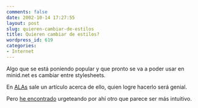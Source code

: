 ```yaml
---
comments: false
date: 2002-10-14 17:27:55
layout: post
slug: quieren-cambiar-de-estilos
title: Quieren cambiar de estilos?
wordpress_id: 619
categories:
- Internet
---
```


Algo que se está poniendo popular y que pronto se va a poder usar en minid.net es cambiar entre stylesheets.





En [ALAs](http://alistapart.com/stories/phpswitch/) sale un artículo acerca de ello, quien logre hacerlo será genial.





Pero [he encontrado](http://www.contrastsweb.com/switcher/) urgeteando por ahí otro que parece ser más intuitivo.




 
